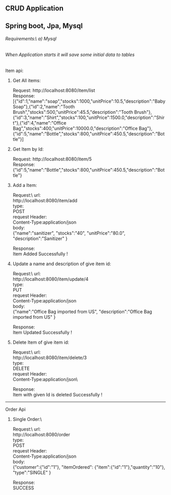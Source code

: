 
CRUD Application
-----------
Spring boot, Jpa, Mysql
----
<h6>Requirements:\
    a) Mysql
</h6>

<h6>When Application starts it will save some initial data to tables</h6>


 Item api:
 
 1) Get All items:
 
    Request: http://localhost:8080/item/list\
    Response:\
     [{"id":1,"name":"soap","stocks":1000,"unitPrice":10.5,"description":"Baby Soap"},{"id":2,"name":"Tooth Brush","stocks":500,"unitPrice":45.5,"description":"Tooth Brush"},{"id":3,"name":"Shirt","stocks":100,"unitPrice":1500.0,"description":"Shirt"},{"id":4,"name":"Office Bag","stocks":400,"unitPrice":10000.0,"description":"Office Bag"},{"id":5,"name":"Bottle","stocks":800,"unitPrice":450.5,"description":"Bottle"}]
    
 2) Get Item by Id:
    
    Request: http://localhost:8080/item/5\
    Response:\
     {"id":5,"name":"Bottle","stocks":800,"unitPrice":450.5,"description":"Bottle"}
    
 3) Add a Item:
  
    Request:\ 
       url:\
        http://localhost:8080/item/add\
       type:\
        POST\
       request Header:\
        Content-Type:application/json\
       body:\
        {"name":"sanitizer",
         "stocks":"40",
         "unitPrice":"80.0",
         "description":"Sanitizer"
        }
        
    Response:\
        Item Added Successfully !
        
 4)  Update a name and description of give item id:
  
     Request:\ 
        url:\
         http://localhost:8080/item/update/4\
        type:\
         PUT\
        request Header:\
         Content-Type:application/json\
        body:\
         {"name":"Office Bag imported from US",
          "description":"Office Bag imported from US"
         }
         
     Response:\
         Item Updated Successfully !
 
 5) Delete Item of give item id:
  
     Request:\ 
        url:\
         http://localhost:8080/item/delete/3\
        type:\
         DELETE\
        request Header:\
         Content-Type:application/json\
         
     Response:\
         Item with given Id is deleted Successfully !
             
-----
Order Api

1) Single Order:\

    Request:\ 
        url:\
         http://localhost:8080/order\
        type:\
         POST\
        request Header:\
         Content-Type:application/json\
        body:\
         {"customer":{"id":"1"},
          "itemOrdered": {"item":{"id":"1"},"quantity":"10"},
         "type":"SINGLE"
        }
         
    Response:\
        SUCCESS
    